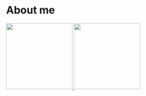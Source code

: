 # About me
<div>
  <a href="https://github.com/phasilva-dev">
  <img height="180em" src="https://github-readme-stats.vercel.app/api/top-langs/?username=phasilva-dev&layout=compact&theme=dracula"/>
  <img height="180em" src="https://github-readme-stats.vercel.app/api?username=phasilva-dev&show_icons=true&theme=dracula"/>
</div>
